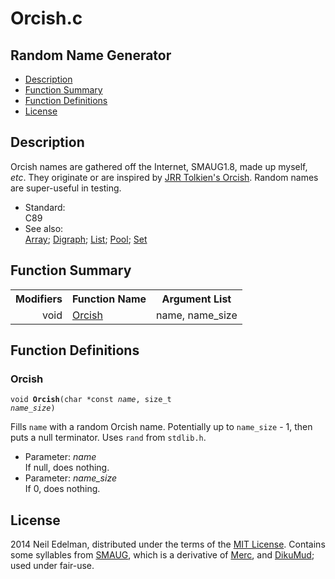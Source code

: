 # Orcish\.c #

## Random Name Generator ##

 * [Description](#user-content-preamble)
 * [Function Summary](#user-content-summary)
 * [Function Definitions](#user-content-fn)
 * [License](#user-content-license)

## <a id = "user-content-preamble" name = "user-content-preamble">Description</a> ##

Orcish names are gathered off the Internet, SMAUG1\.8, made up myself, _etc_\. They originate or are inspired by [JRR Tolkien's Orcish](http://en.wikipedia.org/wiki/Languages_constructed_by_J._R._R._Tolkien)\. Random names are super\-useful in testing\.

 * Standard:  
   C89
 * See also:  
   [Array](https://github.com/neil-edelman/Array); [Digraph](https://github.com/neil-edelman/Digraph); [List](https://github.com/neil-edelman/List); [Pool](https://github.com/neil-edelman/Pool); [Set](https://github.com/neil-edelman/Set)




## <a id = "user-content-summary" name = "user-content-summary">Function Summary</a> ##

<table>

<tr><th>Modifiers</th><th>Function Name</th><th>Argument List</th></tr>

<tr><td align = right>void</td><td><a href = "#user-content-fn-8032d747">Orcish</a></td><td>name, name_size</td></tr>

</table>



## <a id = "user-content-fn" name = "user-content-fn">Function Definitions</a> ##

### <a id = "user-content-fn-8032d747" name = "user-content-fn-8032d747">Orcish</a> ###

<code>void <strong>Orcish</strong>(char *const <em>name</em>, size_t <em>name_size</em>)</code>

Fills `name` with a random Orcish name\. Potentially up to `name_size` \- 1, then puts a null terminator\. Uses `rand` from `stdlib.h`\.

 * Parameter: _name_  
   If null, does nothing\.
 * Parameter: _name\_size_  
   If 0, does nothing\.






## <a id = "user-content-license" name = "user-content-license">License</a> ##

2014 Neil Edelman, distributed under the terms of the [MIT License](https://opensource.org/licenses/MIT)\. Contains some syllables from [SMAUG](http://www.smaug.org/), which is a derivative of [Merc](http://dikumud.com/Children/merc2.asp), and [DikuMud](http://dikumud.com/); used under fair\-use\.



